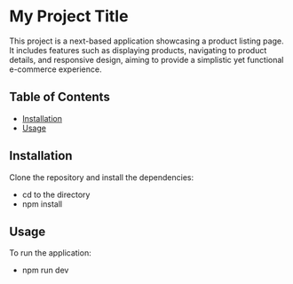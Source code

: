 # My Project Title

This project is a next-based application showcasing a product listing page. It includes features such as displaying products, navigating to product details, and responsive design, aiming to provide a simplistic yet functional e-commerce experience.

## Table of Contents

- [Installation](#installation)
- [Usage](#usage)

## Installation

Clone the repository and install the dependencies:
- cd to the directory
- npm install

## Usage

To run the application:
- npm run dev
